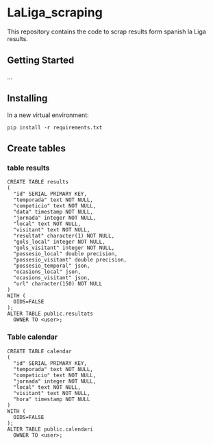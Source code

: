 # LaLiga_scraping

This repository contains the code to scrap results form spanish la Liga results.

## Getting Started

...

## Installing

In a new virtual environment:

```
pip install -r requirements.txt
```

## Create tables
### table results
```
CREATE TABLE results
(
  "id" SERIAL PRIMARY KEY,
  "temporada" text NOT NULL,
  "competicio" text NOT NULL,
  "data" timestamp NOT NULL,
  "jornada" integer NOT NULL,
  "local" text NOT NULL,
  "visitant" text NOT NULL,
  "resultat" character(1) NOT NULL,
  "gols_local" integer NOT NULL,
  "gols_visitant" integer NOT NULL,
  "possesio_local" double precision,
  "possesio_visitant" double precision,
  "possesio_temporal" json,
  "ocasions_local" json,
  "ocasions_visitant" json,
  "url" character(150) NOT NULL
)
WITH (
  OIDS=FALSE
);
ALTER TABLE public.resultats
  OWNER TO <user>;
```


### Table calendar
```
CREATE TABLE calendar
(
  "id" SERIAL PRIMARY KEY,
  "temporada" text NOT NULL,
  "competicio" text NOT NULL,
  "jornada" integer NOT NULL,
  "local" text NOT NULL,
  "visitant" text NOT NULL,
  "hora" timestamp NOT NULL
)
WITH (
  OIDS=FALSE
);
ALTER TABLE public.calendari
  OWNER TO <user>;
```